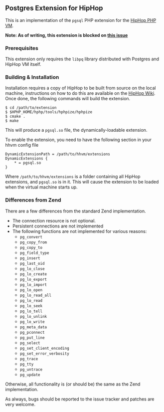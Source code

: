 ## Postgres Extension for HipHop

This is an implementation of the `pgsql` PHP extension for the [HipHop PHP VM][fb-hphp].

**Note: As of writing, this extension is blocked on [this issue](https://github.com/facebook/hiphop-php/issues/1174)**

### Prerequisites

This extension only requires the `libpq` library distributed with Postgres and HipHop VM itself.

### Building & Installation

Installation requires a copy of HipHop to be built from source on the local machine, instructions
on how to do this are available on the [HipHop Wiki][fb-wiki]. Once done, the following commands
will build the extension.

~~~
$ cd /path/to/extension
$ $HPHP_HOME/hphp/tools/hphpize/hphpize
$ cmake .
$ make
~~~

This will produce a `pgsql.so` file, the dynamically-loadable extension.

To enable the extension, you need to have the following section in your hhvm config file

~~~
DynamicExtensionPath = /path/to/hhvm/extensions
DynamicExtensions {
	* = pgsql.so
}
~~~

Where `/path/to/hhvm/extensions` is a folder containing all HipHop extensions, and `pgsql.so` is in
it. This will cause the extension to be loaded when the virtual machine starts up.

### Differences from Zend

There are a few differences from the standard Zend implementation.

* The connection resource is not optional.
* Persistent connections are not implemented
* The following functions are not implemented for various reasons:
  * `pg_convert`
  * `pg_copy_from`
  * `pg_copy_to`
  * `pg_field_type`
  * `pg_insert`
  * `pg_last_oid`
  * `pg_lo_close`
  * `pg_lo_create`
  * `pg_lo_export`
  * `pg_lo_import`
  * `pg_lo_open`
  * `pg_lo_read_all`
  * `pg_lo_read`
  * `pg_lo_seek`
  * `pg_lo_tell`
  * `pg_lo_unlink`
  * `pg_lo_write`
  * `pg_meta_data`
  * `pg_pconnect`
  * `pg_put_line`
  * `pg_select`
  * `pg_set_client_encoding`
  * `pg_set_error_verbosity`
  * `pg_trace`
  * `pg_tty`
  * `pg_untrace`
  * `pg_update`

Otherwise, all functionality is (or should be) the same as the Zend implementation.

As always, bugs should be reported to the issue tracker and patches are very welcome.

[fb-hphp]: https://github.com/facebook/hiphop-php "HipHop PHP"
[fb-wiki]: https://github.com/facebook/hiphop-php/wiki "HipHop Wiki"
